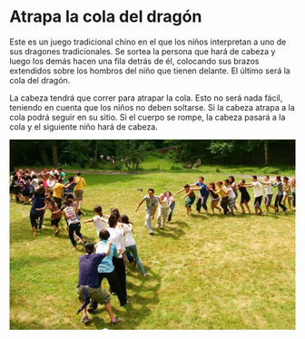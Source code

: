 # Atrapa la cola del dragón

Este es un juego tradicional chino en el que los niños interpretan a uno  de sus dragones tradicionales. Se sortea la persona que hará de cabeza y  luego los demás hacen una fila detrás de él, colocando sus brazos  extendidos sobre los hombros del niño que tienen delante. El último será  la cola del dragón.

La cabeza tendrá que correr para atrapar la cola. Esto no será nada  fácil, teniendo en cuenta que los niños no deben soltarse. Si la cabeza  atrapa a la cola podrá seguir en su sitio. Si el cuerpo se rompe, la  cabeza pasará a la cola y el siguiente niño hará de cabeza.

![Atrapar la cola del dragón](juegos_aire_libre_cola_dragon.jpg)
